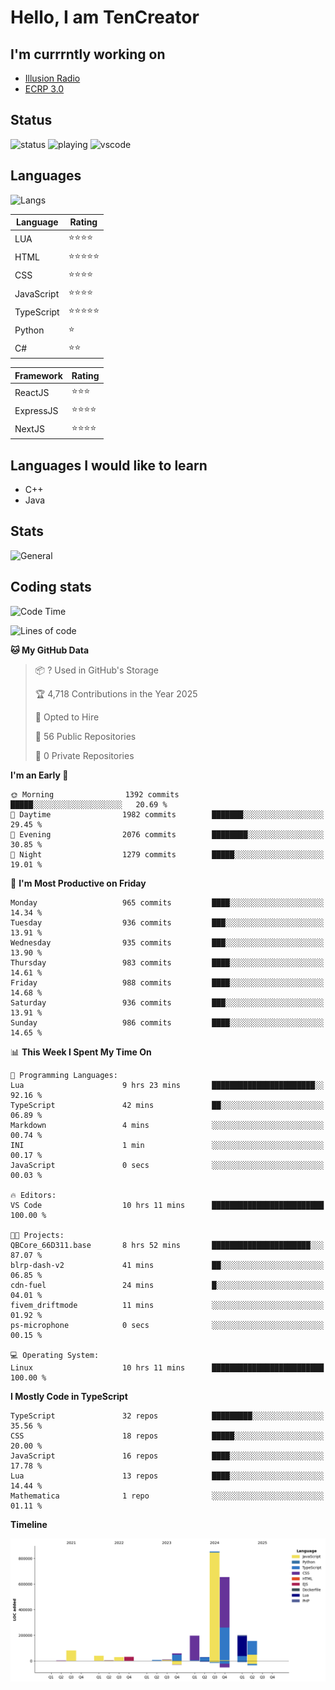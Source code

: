 # Hello, I am TenCreator

## I'm currrntly working on
- [Illusion Radio](https://illusionradio.co.uk/)
- [ECRP 3.0](http://github.com/Emerald-Coast-Roleplay/)

## Status
![status](https://api.statusbadges.me/badge/status/518334475038359555?simple=true&style=for-the-badge)
![playing](https://api.statusbadges.me/badge/playing/518334475038359555?style=for-the-badge)
![vscode](https://api.statusbadges.me/badge/vscode/518334475038359555?style=for-the-badge)

## Languages
![Langs](https://github-readme-stats.vercel.app/api/top-langs/?username=tencreator&layout=compact&theme=radical)


|Language|Rating|
|--------|------|
|LUA|⭐️⭐️⭐️⭐️|
|HTML|⭐️⭐️⭐️⭐️⭐️|
|CSS|⭐️⭐️⭐️⭐️|
|JavaScript|⭐️⭐️⭐️⭐️|
|TypeScript|⭐️⭐️⭐️⭐️⭐️|
|Python|⭐️|
|C#|⭐️⭐️ |

|Framework|Rating|
|--------|------|
|ReactJS|⭐️⭐️⭐|
|ExpressJS|⭐️⭐️⭐️⭐️|
|NextJS|⭐️⭐️⭐⭐️|

## Languages I would like to learn
- C++
- Java

## Stats
![General](https://github-readme-stats.vercel.app/api?username=tencreator&show_icons=true&theme=radical)

## Coding stats

<!--START_SECTION:waka-->
![Code Time](http://img.shields.io/badge/Code%20Time-651%20hrs%2044%20mins-blue)

![Lines of code](https://img.shields.io/badge/From%20Hello%20World%20I%27ve%20Written-2.4%20million%20lines%20of%20code-blue)

**🐱 My GitHub Data** 

> 📦 ? Used in GitHub's Storage 
 > 
> 🏆 4,718 Contributions in the Year 2025
 > 
> 💼 Opted to Hire
 > 
> 📜 56 Public Repositories 
 > 
> 🔑 0 Private Repositories 
 > 
**I'm an Early 🐤** 

```text
🌞 Morning                1392 commits        █████░░░░░░░░░░░░░░░░░░░░   20.69 % 
🌆 Daytime                1982 commits        ███████░░░░░░░░░░░░░░░░░░   29.45 % 
🌃 Evening                2076 commits        ████████░░░░░░░░░░░░░░░░░   30.85 % 
🌙 Night                  1279 commits        █████░░░░░░░░░░░░░░░░░░░░   19.01 % 
```
📅 **I'm Most Productive on Friday** 

```text
Monday                   965 commits         ████░░░░░░░░░░░░░░░░░░░░░   14.34 % 
Tuesday                  936 commits         ███░░░░░░░░░░░░░░░░░░░░░░   13.91 % 
Wednesday                935 commits         ███░░░░░░░░░░░░░░░░░░░░░░   13.90 % 
Thursday                 983 commits         ████░░░░░░░░░░░░░░░░░░░░░   14.61 % 
Friday                   988 commits         ████░░░░░░░░░░░░░░░░░░░░░   14.68 % 
Saturday                 936 commits         ███░░░░░░░░░░░░░░░░░░░░░░   13.91 % 
Sunday                   986 commits         ████░░░░░░░░░░░░░░░░░░░░░   14.65 % 
```


📊 **This Week I Spent My Time On** 

```text
💬 Programming Languages: 
Lua                      9 hrs 23 mins       ███████████████████████░░   92.16 % 
TypeScript               42 mins             ██░░░░░░░░░░░░░░░░░░░░░░░   06.89 % 
Markdown                 4 mins              ░░░░░░░░░░░░░░░░░░░░░░░░░   00.74 % 
INI                      1 min               ░░░░░░░░░░░░░░░░░░░░░░░░░   00.17 % 
JavaScript               0 secs              ░░░░░░░░░░░░░░░░░░░░░░░░░   00.03 % 

🔥 Editors: 
VS Code                  10 hrs 11 mins      █████████████████████████   100.00 % 

🐱‍💻 Projects: 
QBCore_66D311.base       8 hrs 52 mins       ██████████████████████░░░   87.07 % 
blrp-dash-v2             41 mins             ██░░░░░░░░░░░░░░░░░░░░░░░   06.85 % 
cdn-fuel                 24 mins             █░░░░░░░░░░░░░░░░░░░░░░░░   04.01 % 
fivem_driftmode          11 mins             ░░░░░░░░░░░░░░░░░░░░░░░░░   01.92 % 
ps-microphone            0 secs              ░░░░░░░░░░░░░░░░░░░░░░░░░   00.15 % 

💻 Operating System: 
Linux                    10 hrs 11 mins      █████████████████████████   100.00 % 
```

**I Mostly Code in TypeScript** 

```text
TypeScript               32 repos            █████████░░░░░░░░░░░░░░░░   35.56 % 
CSS                      18 repos            █████░░░░░░░░░░░░░░░░░░░░   20.00 % 
JavaScript               16 repos            ████░░░░░░░░░░░░░░░░░░░░░   17.78 % 
Lua                      13 repos            ████░░░░░░░░░░░░░░░░░░░░░   14.44 % 
Mathematica              1 repo              ░░░░░░░░░░░░░░░░░░░░░░░░░   01.11 % 
```



**Timeline**

![Lines of Code chart](https://raw.githubusercontent.com/tencreator/tencreator/main/assets/bar_graph.png)


<!--END_SECTION:waka-->
